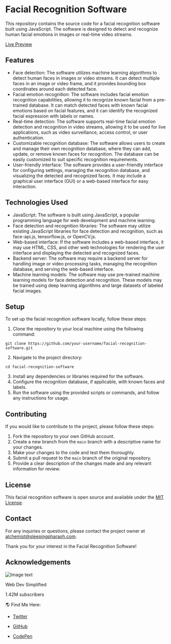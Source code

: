 # Facial Recognition Software

This repository contains the source code for a facial recognition software built using JavaScript. The software is designed to detect and recognize human facial emotions in images or real-time video streams.

[Live Preview](https://pharaohmak.github.io/facial-recognition-software/)

## Features

- Face detection: The software utilizes machine learning algorithms to detect human faces in images or video streams. It can detect multiple faces in an image or video frame, and it provides bounding box coordinates around each detected face.
- Facial emotion recognition: The software includes facial emotion recognition capabilities, allowing it to recognize known facial from a pre-trained database. It can match detected faces with known facial emotions based on facial features, and it can identify the recognized facial expression with labels or names.
- Real-time detection: The software supports real-time facial emotion detection and recognition in video streams, allowing it to be used for live applications, such as video surveillance, access control, or user authentication.
- Customizable recognition database: The software allows users to create and manage their own recognition database, where they can add, update, or remove known faces for recognition. The database can be easily customized to suit specific recognition requirements.
- User-friendly interface: The software provides a user-friendly interface for configuring settings, managing the recognition database, and visualizing the detected and recognized faces. It may include a graphical user interface (GUI) or a web-based interface for easy interaction.

## Technologies Used

- JavaScript: The software is built using JavaScript, a popular programming language for web development and machine learning.
- Face detection and recognition libraries: The software may utilize existing JavaScript libraries for face detection and recognition, such as face-api.js, tensorflow.js, or OpenCV.js.
- Web-based interface: If the software includes a web-based interface, it may use HTML, CSS, and other web technologies for rendering the user interface and displaying the detected and recognized faces.
- Backend server: The software may require a backend server for handling image or video processing tasks, managing the recognition database, and serving the web-based interface.
- Machine learning models: The software may use pre-trained machine learning models for face detection and recognition. These models may be trained using deep learning algorithms and large datasets of labeled facial images.

## Setup

To set up the facial recognition software locally, follow these steps:

1. Clone the repository to your local machine using the following command:
```
git clone https://github.com/your-username/facial-recognition-software.git
```
2. Navigate to the project directory:
```
cd facial-recognition-software
```
3. Install any dependencies or libraries required for the software.
4. Configure the recognition database, if applicable, with known faces and labels.
5. Run the software using the provided scripts or commands, and follow any instructions for usage.

## Contributing

If you would like to contribute to the project, please follow these steps:

1. Fork the repository to your own GitHub account.
2. Create a new branch from the `main` branch with a descriptive name for your changes.
3. Make your changes to the code and test them thoroughly.
4. Submit a pull request to the `main` branch of the original repository.
5. Provide a clear description of the changes made and any relevant information for review.

## License

This facial recognition software is open source and available under the [MIT License](LICENSE).

## Contact

For any inquiries or questions, please contact the project owner at [alchemist@sleepingpharaoh.com](mailto:alchemist@sleepingpharaoh.com).

Thank you for your interest in the Facial Recognition Software!

## Acknowledgements

![Image text](https://yt3.ggpht.com/ytc/APkrFKZWeMCsx4Q9e_Hm6nhOOUQ3fv96QGUXiMr1-pPP=s88-c-k-c0x00ffffff-no-rj)

Web Dev Simplified

1.42M subscribers

🌎 Find Me Here:

- [Twitter](https://twitter.com/DevSimplified)

- [GitHub](https://github.com/WebDevSimplified)

- [CodePen](https://codepen.io/WebDevSimplified)
